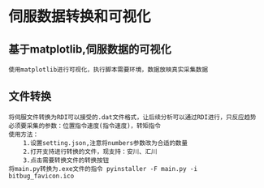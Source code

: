 # 伺服数据转换和可视化
## 基于matplotlib,伺服数据的可视化
    使用matplotlib进行可视化，执行脚本需要环境，数据放映真实采集数据
## 文件转换
    将伺服文件转换为RDI可以接受的.dat文件格式，让后续分析可以通过RDI进行，只反应趋势
    必须要采集的参数：位置指令速度(指令速度)，转矩指令
    使用方法：
        1.设置setting.json,注意将numbers参数改为合适的数量
        2.打开支持进行转换的文件，现支持：安川、汇川
        3.点击需要转换文件的转换按钮
    将main.py转换为.exe文件的指令 pyinstaller -F main.py -i bitbug_favicon.ico 
